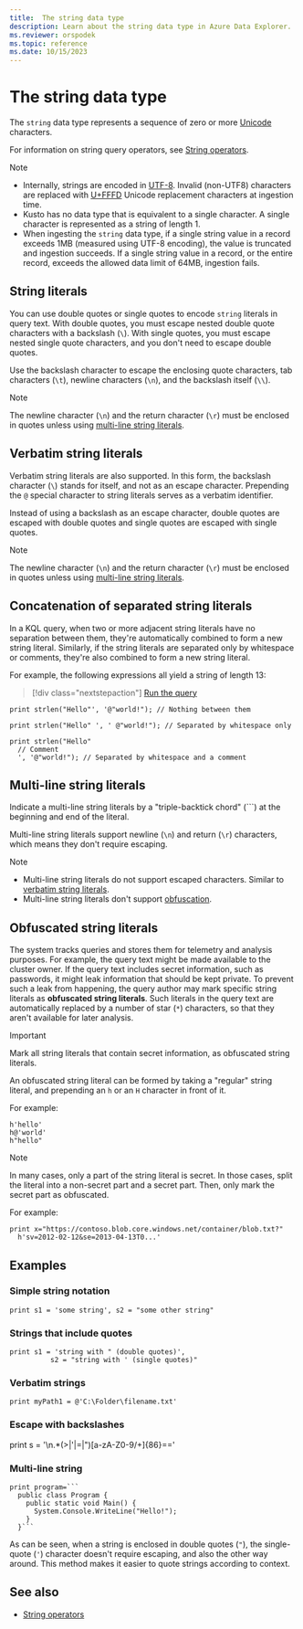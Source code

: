 ```yaml
---
title:  The string data type
description: Learn about the string data type in Azure Data Explorer.
ms.reviewer: orspodek
ms.topic: reference
ms.date: 10/15/2023
---
```

# The string data type

The `string` data type represents a sequence of zero or more [Unicode](https://home.unicode.org/)
characters.

For information on string query operators, see [String operators](../datatypes-string-operators.md).

> [!NOTE]
>
> * Internally, strings are encoded in [UTF-8](https://en.wikipedia.org/wiki/UTF-8). Invalid (non-UTF8) characters are replaced with [U+FFFD](https://codepoints.net/U+FFFD) Unicode replacement characters at ingestion time.
> * Kusto has no data type that is equivalent to a single character. A single character is represented as a string of length 1.
> * When ingesting the `string` data type, if a single string value in a record exceeds 1MB (measured using UTF-8 encoding), the value is truncated and ingestion succeeds. If a single string value in a record, or the entire record, exceeds the allowed data limit of 64MB, ingestion fails.

## String literals

You can use double quotes or single quotes to encode `string` literals in query text. With double quotes, you must escape nested double quote characters with a backslash (`\`). With single quotes, you must escape nested single quote characters, and you don't need to escape double quotes.

Use the backslash character to escape the enclosing quote characters, tab characters (`\t`), newline characters (`\n`), and the backslash itself (`\\`).

> [!NOTE]
> The newline character (`\n`) and the return character (`\r`) must be enclosed in quotes unless using [multi-line string literals](#multi-line-string-literals).

## Verbatim string literals

Verbatim string literals are also supported. In this form, the backslash character (`\`) stands for itself, and not as an escape character. Prepending the `@` special character to string literals serves as a verbatim identifier.

Instead of using a backslash as an escape character, double quotes are escaped with double quotes and single quotes are escaped with single quotes.

> [!NOTE]
> The newline character (`\n`) and the return character (`\r`) must be enclosed in quotes unless using [multi-line string literals](#multi-line-string-literals).

## Concatenation of separated string literals

In a KQL query, when two or more adjacent string literals have no separation between them, they're automatically combined to form a new string literal. Similarly, if the string literals are separated only by whitespace or comments, they're also combined to form a new string literal.

For example, the following expressions all yield a string of length 13:

> [!div class="nextstepaction"]
> <a href="https://dataexplorer.azure.com/clusters/help/databases/Samples?query=H4sIAAAAAAAAA3XOMQoCMRSE4T6nGNOsgrAHsBFsrGw8QXYzmEDyErIPwt5eFztZyym+n6ktimLRlihHe2dKxQ5nDFfbS0v+YE8XjCMeRUOUFyZqJwUamI2pOxibxg9/srrmlB7Tih6icqluJoqkdT9jsLlbyZmin7Hz6V/UiYfD/KVv7+yEm+AAAAA=" target="_blank">Run the query</a>

```kusto
print strlen("Hello"', '@"world!"); // Nothing between them

print strlen("Hello" ', ' @"world!"); // Separated by whitespace only

print strlen("Hello"
  // Comment
  ', '@"world!"); // Separated by whitespace and a comment
```

## Multi-line string literals

Indicate a multi-line string literals by a "triple-backtick chord" (`\``) at the beginning and end of the literal.

Multi-line string literals support newline (`\n`) and return (`\r`) characters, which means they don't require escaping.

> [!NOTE]
> * Multi-line string literals do not support escaped characters. Similar to 
> [verbatim string literals](#verbatim-string-literals).
> * Multi-line string literals don't support [obfuscation](#obfuscated-string-literals).

## Obfuscated string literals

The system tracks queries and stores them for telemetry and analysis purposes.
For example, the query text might be made available to the cluster owner. If the
query text includes secret information, such as passwords, it might leak
information that should be kept private. To prevent such a leak from happening, the
query author may mark specific string literals as **obfuscated string literals**.
Such literals in the query text are automatically replaced by a number of
star (`*`) characters, so that they aren't available for later analysis.

> [!IMPORTANT]
> Mark all string literals that contain secret information, as obfuscated string literals.

An obfuscated string literal can be formed by taking a "regular" string literal,
and prepending an `h` or an `H` character in front of it. 

For example:

```kusto
h'hello'
h@'world'
h"hello"
```

> [!NOTE]
> In many cases, only a part of the string literal is secret. 
> In those cases, split the literal into a non-secret part and a secret
> part. Then, only mark the secret part as obfuscated.

For example:

```kusto
print x="https://contoso.blob.core.windows.net/container/blob.txt?"
  h'sv=2012-02-12&se=2013-04-13T0...'
```

## Examples

### Simple string notation

```kusto
print s1 = 'some string', s2 = "some other string"
```

### Strings that include quotes

```
print s1 = 'string with " (double quotes)',
          s2 = "string with ' (single quotes)"
```

### Verbatim strings

```
print myPath1 = @'C:\Folder\filename.txt'
```

### Escape with backslashes

print s = '\\n.*(>|\'|=|\")[a-zA-Z0-9/+]{86}=='

### Multi-line string

```
print program=```
  public class Program {
    public static void Main() {
      System.Console.WriteLine("Hello!");
    }
  }```

```

As can be seen, when a string is enclosed in double quotes (`"`), the single-quote (`'`) character doesn't require escaping, and also the other way around. This method makes it easier to quote strings according to context.

## See also

* [String operators](../datatypes-string-operators.md)
